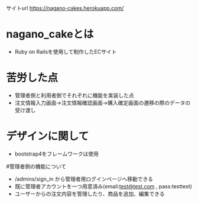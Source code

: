 サイトurl
https://nagano-cakes.herokuapp.com/

# nagano_cakeとは

- Ruby on Railsを使用して制作したECサイト

# 苦労した点

- 管理者側と利用者側でそれぞれに機能を実装した点
- 注文情報入力画面→注文情報確認画面→購入確定画面の遷移の際のデータの受け渡し

# デザインに関して

- bootstrap4をフレームワークは使用

#管理者側の機能について

- /admins/sign_in から管理者用ログインページへ移動できる
- 既に管理者アカウントを一つ用意済み(email:test@test.com , pass:testtest)
- ユーザーからの注文内容を管理したり、商品を追加、編集できる

